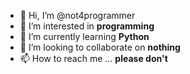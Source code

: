 - 👋 Hi, I’m @not4programmer
- 👀 I’m interested in **programming**
- 🌱 I’m currently learning **Python**
- 💞️ I’m looking to collaborate on **nothing**
- 📫 How to reach me ... **please don't**

<!---
not4programmer/not4programmer is a ✨ special ✨ repository because its `README.md` (this file) appears on your GitHub profile.
You can click the Preview link to take a look at your changes.
--->
